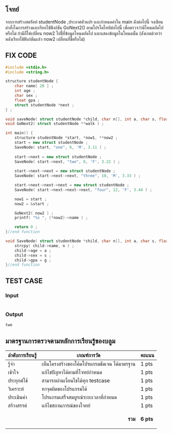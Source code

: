 ## โจทย์
จากการสร้างสตรัคท์ studentNode ,​ประกาศตัวแปร และกำหนดค่าใน main ดังต่อไปนี้ จงเขียนคำสั่งในการสร้างและเรียกใช้ฟังก์ชัน GoNext2() ตามโปรโตไทป์ต่อไปนี้ เพื่อตรวจว่ามีโหนดถัดไปหรือไม่ ถ้ามีก็ให้เปลี่ยน now2 ไปชี้ที่ข้อมูลโหนดถัดไป และแสดงข้อมูลในโหนดนั้น (สังเกตด้วยว่าหลังเรียกใช้ฟังก์ชันแล้ว now2 เปลี่ยนที่ชี้หรือไม่)

## FIX CODE
```c++
#include <stdio.h>
#include <string.h>

structure studentNode {
    char name[ 20 ] ;
    int age ;
    char sex ;
    float gpa ;
    struct studentNode *next ;
} ;

void saveNode( struct studentNode *child, char n[], int a, char s, float g ) ;
void GoNext2( struct studentNode **walk ) ;

int main() {
    structure studentNode *start, *now1, **now2 ;
    start = new struct studentNode ;
    SaveNode( start, "one", 6, 'M', 3.11 ) ;
 
    start->next = new struct studentNode ;
    SaveNode( start->next, "two", 8, 'F', 3.22 ) ;
 
    start->next->next = new struct studentNode ;
    SaveNode( start->next->next, "three", 10, 'M', 3.33 ) ;

    start->next->next->next = new struct studentNode ;
    SaveNode( start->next->next->next, "four", 12, 'F', 3.44 ) ;

    now1 = start ;
    now2 = &start ;

    GoNext2( now2 ) ;
    printf( "%s ", (*now2)->name ) ;

    return 0 ;
}//end function

void SaveNode( struct studentNode *child, char n[], int a, char s, float g ) {
    strcpy( child->name, n ) ;
    child->age = a ;
    child->sex = s ;
    child->gpa = g ;
}//end function
```

## TEST CASE
### Input
```bash

```
### Output
```bash
two
```


## มาตรฐานการตรวจตามหลักการเรียนรู้ของบลูม
| ลำดับการเรียนรู้ | เกณฑ์การวัด | คะแนน |
| -------- | -------- | -------- |
| รู้จำ | เห็นโครงสร้างของโค้ดโปรแกรมชัดเจน ได้มาตรฐาน | 1 pts |
| เข้าใจ | แก้ไขปัญหาได้ตามที่โจทย์กำหนด | 1 pts |
| ประยุกต์ใช้ | สามารถผ่านเงื่อนไขได้ทุก testcase | 1 pts |
| วิเคราะห์ | หาจุดผิดของโปรแกรมได้ | 1 pts |
| ประเมินค่า | โปรแกรมเสร็จสมบูรณ์ระยะเวลาที่กำหนด | 1 pts |
| สร้างสรรค์ | แก้ไขสถานการณ์ของโจทย์ | 1 pts |
||<p style='text-align: right !important;'>**รวม**</p>|**6 pts**|
